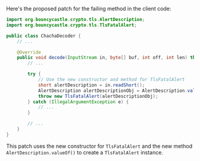 Here's the proposed patch for the failing method in the client code:

```java
import org.bouncycastle.crypto.tls.AlertDescription;
import org.bouncycastle.crypto.tls.TlsFatalAlert;

public class ChachaDecoder {
    // ...

    @Override
    public void decode(InputStream in, byte[] buf, int off, int len) throws IOException {
        // ...

        try {
            // Use the new constructor and method for TlsFatalAlert
            short alertDescription = in.readShort();
            AlertDescription alertDescriptionObj = AlertDescription.valueOf(alertDescription);
            throw new TlsFatalAlert(alertDescriptionObj);
        } catch (IllegalArgumentException e) {
            // ...
        }

        // ...
    }
}
```

This patch uses the new constructor for `TlsFatalAlert` and the new method `AlertDescription.valueOf()` to create a `TlsFatalAlert` instance.